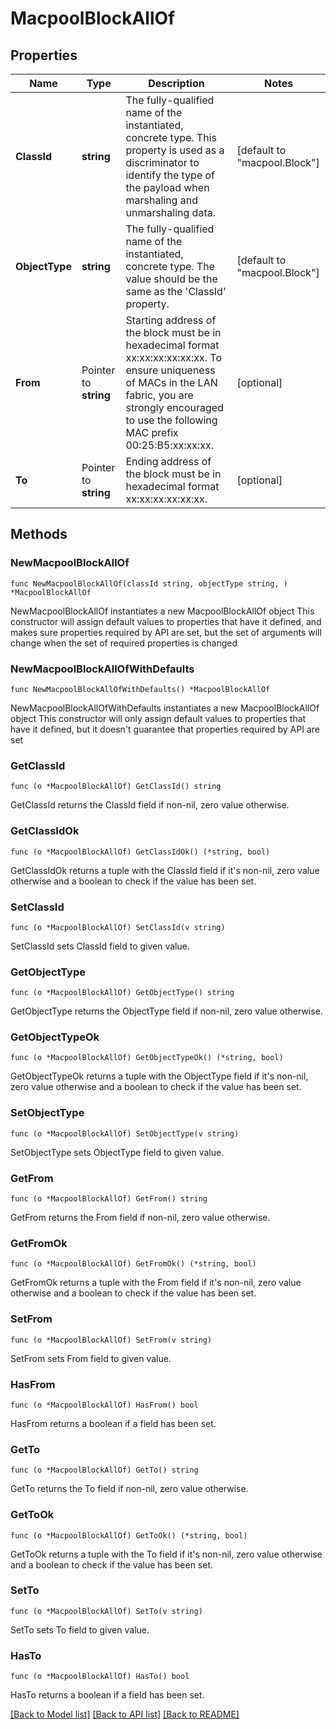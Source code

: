 # MacpoolBlockAllOf

## Properties

Name | Type | Description | Notes
------------ | ------------- | ------------- | -------------
**ClassId** | **string** | The fully-qualified name of the instantiated, concrete type. This property is used as a discriminator to identify the type of the payload when marshaling and unmarshaling data. | [default to "macpool.Block"]
**ObjectType** | **string** | The fully-qualified name of the instantiated, concrete type. The value should be the same as the &#39;ClassId&#39; property. | [default to "macpool.Block"]
**From** | Pointer to **string** | Starting address of the block must be in hexadecimal format xx:xx:xx:xx:xx:xx. To ensure uniqueness of MACs in the LAN fabric, you are strongly encouraged to use the following MAC prefix 00:25:B5:xx:xx:xx. | [optional] 
**To** | Pointer to **string** | Ending address of the block must be in hexadecimal format xx:xx:xx:xx:xx:xx. | [optional] 

## Methods

### NewMacpoolBlockAllOf

`func NewMacpoolBlockAllOf(classId string, objectType string, ) *MacpoolBlockAllOf`

NewMacpoolBlockAllOf instantiates a new MacpoolBlockAllOf object
This constructor will assign default values to properties that have it defined,
and makes sure properties required by API are set, but the set of arguments
will change when the set of required properties is changed

### NewMacpoolBlockAllOfWithDefaults

`func NewMacpoolBlockAllOfWithDefaults() *MacpoolBlockAllOf`

NewMacpoolBlockAllOfWithDefaults instantiates a new MacpoolBlockAllOf object
This constructor will only assign default values to properties that have it defined,
but it doesn't guarantee that properties required by API are set

### GetClassId

`func (o *MacpoolBlockAllOf) GetClassId() string`

GetClassId returns the ClassId field if non-nil, zero value otherwise.

### GetClassIdOk

`func (o *MacpoolBlockAllOf) GetClassIdOk() (*string, bool)`

GetClassIdOk returns a tuple with the ClassId field if it's non-nil, zero value otherwise
and a boolean to check if the value has been set.

### SetClassId

`func (o *MacpoolBlockAllOf) SetClassId(v string)`

SetClassId sets ClassId field to given value.


### GetObjectType

`func (o *MacpoolBlockAllOf) GetObjectType() string`

GetObjectType returns the ObjectType field if non-nil, zero value otherwise.

### GetObjectTypeOk

`func (o *MacpoolBlockAllOf) GetObjectTypeOk() (*string, bool)`

GetObjectTypeOk returns a tuple with the ObjectType field if it's non-nil, zero value otherwise
and a boolean to check if the value has been set.

### SetObjectType

`func (o *MacpoolBlockAllOf) SetObjectType(v string)`

SetObjectType sets ObjectType field to given value.


### GetFrom

`func (o *MacpoolBlockAllOf) GetFrom() string`

GetFrom returns the From field if non-nil, zero value otherwise.

### GetFromOk

`func (o *MacpoolBlockAllOf) GetFromOk() (*string, bool)`

GetFromOk returns a tuple with the From field if it's non-nil, zero value otherwise
and a boolean to check if the value has been set.

### SetFrom

`func (o *MacpoolBlockAllOf) SetFrom(v string)`

SetFrom sets From field to given value.

### HasFrom

`func (o *MacpoolBlockAllOf) HasFrom() bool`

HasFrom returns a boolean if a field has been set.

### GetTo

`func (o *MacpoolBlockAllOf) GetTo() string`

GetTo returns the To field if non-nil, zero value otherwise.

### GetToOk

`func (o *MacpoolBlockAllOf) GetToOk() (*string, bool)`

GetToOk returns a tuple with the To field if it's non-nil, zero value otherwise
and a boolean to check if the value has been set.

### SetTo

`func (o *MacpoolBlockAllOf) SetTo(v string)`

SetTo sets To field to given value.

### HasTo

`func (o *MacpoolBlockAllOf) HasTo() bool`

HasTo returns a boolean if a field has been set.


[[Back to Model list]](../README.md#documentation-for-models) [[Back to API list]](../README.md#documentation-for-api-endpoints) [[Back to README]](../README.md)


